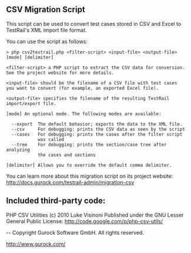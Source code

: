 CSV Migration Script
--------------------

This script can be used to convert test cases stored in CSV and Excel 
to TestRail's XML import file format.

You can use the script as follows:

    > php csv2testrail.php <filter-script> <input-file> <output-file> [mode] [delimiter]

    <filter-script> a PHP script to extract the CSV data for conversion.
    See the project website for more details.

    <input-file> should be the filename of a CSV file with test cases
    you want to convert (for example, an exported Excel file).

    <output-file> specifies the filename of the resulting TestRail
    import/export file.

    [mode] An optional mode. The following modes are available:

      --export  The default behavior; exports the data to the XML file.
      --csv     For debugging: prints the CSV data as seen by the script
      --cases   For debugging: prints the cases after the filter script
                was called
      --tree    For debugging: prints the section/case tree after analyzing
                the cases and sections
			
    [delimiter] Allows you to override the default comma delimiter.

You can learn more about this migration script on its project website:
http://docs.gurock.com/testrail-admin/migration-csv

Included third-party code:
--------------------------

PHP CSV Utilities (c) 2010 Luke Visinoni
Published under the GNU Lesser General Public License:
http://code.google.com/p/php-csv-utils/

-- 
Copyright Gurock Software GmbH. All rights reserved.

http://www.gurock.com/

